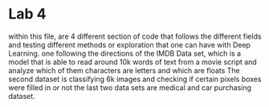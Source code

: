 # Lab 4

within this file, are 4 different section of code that follows the different fields and testing different methods or exploration that one can have with Deep Learning. one following the directions of the IMDB Data set, which is a model that is able to read around 10k words of text from a movie script and analyze which of them characters are letters and which are floats 
The second dataset is classifying 6k images and checking if certain pixels boxes were filled in or not 
the last two data sets are medical and car purchasing dataset.
